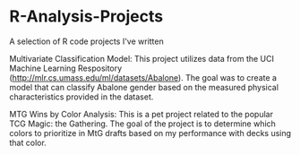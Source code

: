# R-Analysis-Projects
A selection of R code projects I've written

Multivariate Classification Model:
This project utilizes data from the UCI Machine Learning Respository (http://mlr.cs.umass.edu/ml/datasets/Abalone). The goal was to create a model that can classify Abalone gender based on the measured physical characteristics provided in the dataset.


MTG Wins by Color Analysis:
This is a pet project related to the popular TCG Magic: the Gathering. The goal of the project is to determine which colors to prioritize in MtG drafts based on my performance with decks using that color. 
